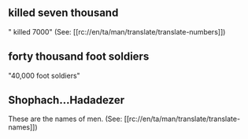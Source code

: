 ## killed seven thousand ##

" killed 7000" (See: [[rc://en/ta/man/translate/translate-numbers]])

## forty thousand foot soldiers ##

"40,000 foot soldiers"

## Shophach...Hadadezer ##

These are the names of men. (See: [[rc://en/ta/man/translate/translate-names]])